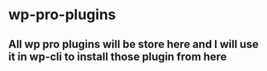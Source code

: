 # wp-pro-plugins

## All wp pro plugins will be store here and I will use it in wp-cli to install those plugin from here
